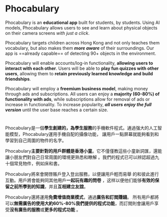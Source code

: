# Phocabulary

Phocabulary is an **educational app** built for students, by students. Using AI models, Phocabulary allows users to see and learn about physical objects on their camera screens *with just a click*.

Phocabulary targets children across Hong Kong and not only teaches them vocabulary, but also makes them ***more aware*** of their surroundings. Our app is ==already capable== of detecting 90+ objects in the environment.  
  
Phocabulary will enable accounts/log-in functionality, **allowing users to interact with each other**. Users will be able to **play fun quizzes with other users**, allowing them to **retain previously learned knowledge and build friendships**.       
  
Phocabulary will employ a **freemium business model**, making money through ads and subscriptions. All users can enjoy a **majority (60-80%) of functionality with ads**, while subscriptions allow for removal of ads or increase in functionality. To increase popularity, ***all users enjoy the full version*** until the user base reaches a certain size.


####
#


Phocabulary是一個**學生創建的，為學生服務**的手機軟件程式。通過强大的人工智能模型，Phocabulary運用手機自配的攝像功能， 讓用戶一點屏幕就能夠看到和學習到自己周圍的物件的名字。  
  
Phocabulary**主要針對的用戶群體是香港小童**。它不僅僅教這些小童新詞匯，還能讓小朋友們對自己日常周圍的環境更熟悉和瞭解 。我們的程式已可以辨認超過九十個常見物件，例如床和書。  
  
Phocabulary將來會開啓賬戶登入登出服務，以便讓用戶輕而易舉 的和彼此進行互動。用戶將會能夠同其他用戶**一起玩有趣的問卷** ，这样以便他们能够**有效的保留之前所學到的知識**，并且**互相建立友誼**。  
  
Phocabulary還將運用**免費增值商業模式**，通過**廣告和訂閲賺錢**。 所有用戶都將可以**無需廣告的使用大約60%-80%我們提供的程式功能**，而訂閲則會讓用戶享受**沒有廣告的服務**或**更多的程式功能** 。
